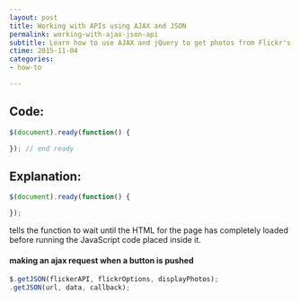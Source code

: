```yaml
---
layout: post
title: Working with APIs using AJAX and JSON
permalink: working-with-ajax-json-api
subtitle: Learn how to use AJAX and jQuery to get photos from Flickr's public image feed using the Flickr API
ctime: 2015-11-04
categories: 
- how-to

---
```



Code:
---
```javascript
$(document).ready(function() {

}); // end ready
```

Explanation:
---

```javascript
$(document).ready(function() {

});
```

tells the function to wait until the HTML for the page has completely loaded before running the JavaScript code placed inside it.


#### making an ajax request when a button is pushed
	
```javascript
$.getJSON(flickerAPI, flickrOptions, displayPhotos);
.getJSON(url, data, callback);
```
